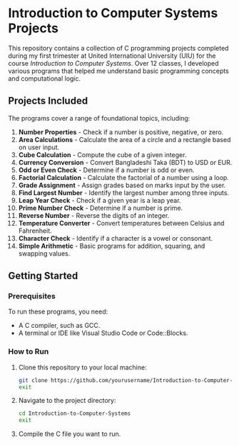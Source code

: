 # Introduction to Computer Systems Projects

This repository contains a collection of C programming projects completed during my first trimester at United International University (UIU) for the course *Introduction to Computer Systems*. Over 12 classes, I developed various programs that helped me understand basic programming concepts and computational logic.

## Projects Included

The programs cover a range of foundational topics, including:

1. **Number Properties** - Check if a number is positive, negative, or zero.
2. **Area Calculations** - Calculate the area of a circle and a rectangle based on user input.
3. **Cube Calculation** - Compute the cube of a given integer.
4. **Currency Conversion** - Convert Bangladeshi Taka (BDT) to USD or EUR.
5. **Odd or Even Check** - Determine if a number is odd or even.
6. **Factorial Calculation** - Calculate the factorial of a number using a loop.
7. **Grade Assignment** - Assign grades based on marks input by the user.
8. **Find Largest Number** - Identify the largest number among three inputs.
9. **Leap Year Check** - Check if a given year is a leap year.
10. **Prime Number Check** - Determine if a number is prime.
11. **Reverse Number** - Reverse the digits of an integer.
12. **Temperature Converter** - Convert temperatures between Celsius and Fahrenheit.
13. **Character Check** - Identify if a character is a vowel or consonant.
14. **Simple Arithmetic** - Basic programs for addition, squaring, and swapping values.

## Getting Started

### Prerequisites

To run these programs, you need:
- A C compiler, such as GCC.
- A terminal or IDE like Visual Studio Code or Code::Blocks.

### How to Run

1. Clone this repository to your local machine:
   ```bash
   git clone https://github.com/yourusername/Introduction-to-Computer-Systems.git
   exit
2. Navigate to the project directory:
   ```bash
   cd Introduction-to-Computer-Systems
   exit
3. Compile the C file you want to run.
